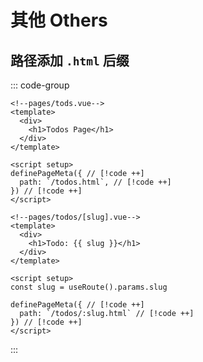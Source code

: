 # 其他 Others

## 路径添加 `.html` 后缀

::: code-group
```vue [静态路由]
<!--pages/tods.vue-->
<template>
  <div>
    <h1>Todos Page</h1>
  </div>
</template>

<script setup>
definePageMeta({ // [!code ++]
  path: `/todos.html`, // [!code ++]
}) // [!code ++]
</script>
```

```vue [动态路由]
<!--pages/todos/[slug].vue-->
<template>
  <div>
    <h1>Todo: {{ slug }}</h1>
  </div>
</template>

<script setup>
const slug = useRoute().params.slug

definePageMeta({ // [!code ++]
  path: `/todos/:slug.html` // [!code ++]
}) // [!code ++]
</script>
```
:::
